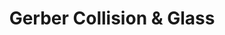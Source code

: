 ---
title: "Gerber Collision & Glass"
url: /buffalo/gerber-collision-und-glass-delaware-avenue/
shop: Autowerkstatt
---